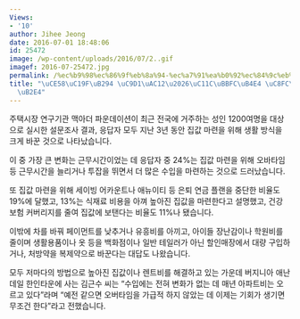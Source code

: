 ```yaml
---
Views:
- '10'
author: Jihee Jeong
date: 2016-07-01 18:48:06
id: 25472
image: /wp-content/uploads/2016/07/2..gif
imagef: 2016-07-25472.jpg
permalink: /%ec%b9%98%ec%86%9f%eb%8a%94-%ec%a7%91%ea%b0%92%ec%84%9c%eb%af%bc%eb%93%a4-%ec%a3%bc%eb%a6%84-%eb%8a%94%eb%8b%a4/
title: "\uCE58\uC19F\uB294 \uC9D1\uAC12\u2026\uC11C\uBBFC\uB4E4 \uC8FC\uB984 \uB294\
  \uB2E4"
---
```


주택시장 연구기관 맥아더 파운데이션이 최근 전국에 거주하는 성인 1200여명을 대상으로 실시한 설문조사 결과, 응답자 모두 지난 3년 동안 집값 마련을 위해 생활 방식을 크게 바꾼 것으로 나타났습니다.

이 중 가장 큰 변화는 근무시간이었는 데 응답자 중 24%는 집값 마련을 위해 오바타임 등 근무시간을 늘리거나 투잡을 뛰면서 더 많은 수입을 마련하는 것으로 드러났습니다.

또 집값 마련을 위해 세이빙 어카운트나 애뉴이티 등 은퇴 연금 플랜을 중단한 비율도 19%에 달했고, 13%는 식재료 비용을 아껴 높아진 집값을 마련한다고 설명했고, 건강 보험 커버리지를 줄여 집값에 보탠다는 비율도 11%나 됐습니다.

이밖에 차를 바꿔 페이먼트를 낮추거나 유흥비를 아끼고, 아이들 장난감이나 학원비를 줄이며 생활용품이나 옷 등을 백화점이나 일반 테일러가 아닌 할인매장에서 대량 구입하거나, 처방약을 복제약으로 바꾼다는 대답도 나왔습니다.

모두 저마다의 방법으로 높아진 집값이나 렌트비를 해결하고 있는 가운데 버지니아 애난데일 한인타운에 사는 김근수 씨는 “수입에는 전혀 변화가 없는 데 매년 아파트비는 오르고 있다”라며 “예전 같으면 오버타임을 가급적 하지 않았는 데 이제는 기회가 생기면 무조건 한다”라고 전했습니다.
